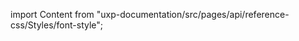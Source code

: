 
import Content from "uxp-documentation/src/pages/api/reference-css/Styles/font-style";

<Content query="product=photoshop"/>
